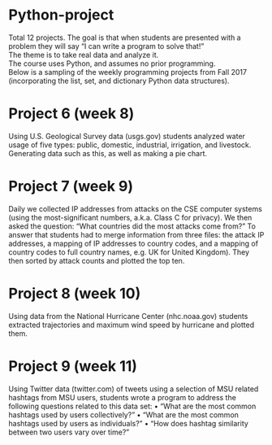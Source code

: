 # Python-project
Total 12 projects.
The goal is that when students are presented with a problem they will say “I can write a program to solve that!”   
The theme is to take real data and analyze it.   
The course uses Python, and assumes no prior programming.  
Below is a sampling of the weekly programming projects from Fall 2017 (incorporating the list, set, and dictionary Python data structures).

# Project 6 (week 8)  
Using U.S. Geological Survey data (usgs.gov) students analyzed water usage of five types: public, domestic, industrial, irrigation, and livestock. Generating data such as this, as well as making a pie chart.  
# Project 7 (week 9)  
Daily we collected IP addresses from attacks on the CSE computer systems (using the most-significant numbers, a.k.a. Class C for privacy). We then asked the question: “What countries did the most attacks come from?” To answer that students had to merge information from three files: the attack IP addresses, a mapping of IP addresses to country codes, and
a mapping of country codes to full country names, e.g. UK for United Kingdom). They then sorted by attack counts and plotted the top ten.  
# Project 8 (week 10)  
Using data from the National Hurricane Center (nhc.noaa.gov) students extracted trajectories and maximum wind speed by hurricane and plotted them.
# Project 9 (week 11)   
Using Twitter data (twitter.com) of tweets using a selection of MSU related hashtags from MSU users, students wrote a program to address the following questions related to this data set:
• “What are the most common hashtags used by users collectively?”
• “What are the most common hashtags used by users as individuals?”
• “How does hashtag similarity between two users vary over time?”  

